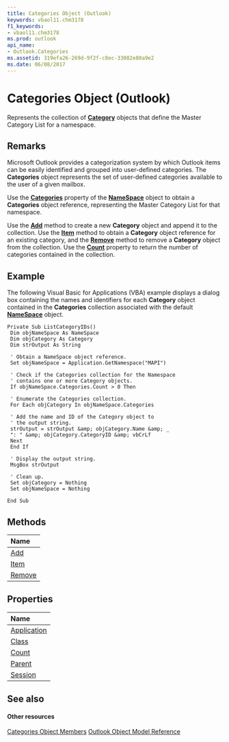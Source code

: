 ```yaml
---
title: Categories Object (Outlook)
keywords: vbaol11.chm3178
f1_keywords:
- vbaol11.chm3178
ms.prod: outlook
api_name:
- Outlook.Categories
ms.assetid: 319efa26-269d-9f2f-c8ec-33082e80a9e2
ms.date: 06/08/2017
---
```



# Categories Object (Outlook)

Represents the collection of **[Category](http://msdn.microsoft.com/library/143ef095-54b0-cbe2-e356-632029061ac2%28Office.15%29.aspx)** objects that define the Master Category List for a namespace.


## Remarks

Microsoft Outlook provides a categorization system by which Outlook items can be easily identified and grouped into user-defined categories. The **Categories** object represents the set of user-defined categories available to the user of a given mailbox.

Use the **[Categories](http://msdn.microsoft.com/library/3963afca-3a7e-38d7-1347-7e1467be3a10%28Office.15%29.aspx)** property of the **[NameSpace](namespace-object-outlook.md)** object to obtain a **Categories** object reference, representing the Master Category List for that namespace.

Use the **[Add](http://msdn.microsoft.com/library/f776c2a2-1b32-f4eb-de5e-6e245a60cac2%28Office.15%29.aspx)** method to create a new **Category** object and append it to the collection. Use the **[Item](http://msdn.microsoft.com/library/7bdf22ec-7c77-1f1f-e4fd-77bdcc0ea288%28Office.15%29.aspx)** method to obtain a **Category** object reference for an existing category, and the **[Remove](http://msdn.microsoft.com/library/8c16b02e-0297-9f36-7cb7-20e6ab0c286b%28Office.15%29.aspx)** method to remove a **Category** object from the collection. Use the **[Count](http://msdn.microsoft.com/library/b78ff508-c5c2-515c-d5f4-f4ab959f207a%28Office.15%29.aspx)** property to return the number of categories contained in the collection.


## Example

The following Visual Basic for Applications (VBA) example displays a dialog box containing the names and identifiers for each **Category** object contained in the **Categories** collection associated with the default **[NameSpace](namespace-object-outlook.md)** object.


```
Private Sub ListCategoryIDs() 
 Dim objNameSpace As NameSpace 
 Dim objCategory As Category 
 Dim strOutput As String 
 
 ' Obtain a NameSpace object reference. 
 Set objNameSpace = Application.GetNamespace("MAPI") 
 
 ' Check if the Categories collection for the Namespace 
 ' contains one or more Category objects. 
 If objNameSpace.Categories.Count > 0 Then 
 
 ' Enumerate the Categories collection. 
 For Each objCategory In objNameSpace.Categories 
 
 ' Add the name and ID of the Category object to 
 ' the output string. 
 strOutput = strOutput &amp; objCategory.Name &amp; _ 
 ": " &amp; objCategory.CategoryID &amp; vbCrLf 
 Next 
 End If 
 
 ' Display the output string. 
 MsgBox strOutput 
 
 ' Clean up. 
 Set objCategory = Nothing 
 Set objNameSpace = Nothing 
 
End Sub 

```


## Methods



|**Name**|
|:-----|
|[Add](http://msdn.microsoft.com/library/f776c2a2-1b32-f4eb-de5e-6e245a60cac2%28Office.15%29.aspx)|
|[Item](http://msdn.microsoft.com/library/7bdf22ec-7c77-1f1f-e4fd-77bdcc0ea288%28Office.15%29.aspx)|
|[Remove](http://msdn.microsoft.com/library/8c16b02e-0297-9f36-7cb7-20e6ab0c286b%28Office.15%29.aspx)|

## Properties



|**Name**|
|:-----|
|[Application](http://msdn.microsoft.com/library/7488c3e5-4163-9192-0e1d-8aa50f000978%28Office.15%29.aspx)|
|[Class](http://msdn.microsoft.com/library/3face5dd-a211-0684-eee4-e1316d4eef0c%28Office.15%29.aspx)|
|[Count](http://msdn.microsoft.com/library/b78ff508-c5c2-515c-d5f4-f4ab959f207a%28Office.15%29.aspx)|
|[Parent](http://msdn.microsoft.com/library/97b8f118-3846-72db-c130-4078f445d872%28Office.15%29.aspx)|
|[Session](http://msdn.microsoft.com/library/f810b08c-bf94-d4f6-563f-b0329af37f74%28Office.15%29.aspx)|

## See also


#### Other resources


[Categories Object Members](http://msdn.microsoft.com/library/36fd8906-69fa-5aa8-b026-a2de208ccd56%28Office.15%29.aspx)
[Outlook Object Model Reference](http://msdn.microsoft.com/library/73221b13-d8d8-99b8-3394-b95dbbfd5ddc%28Office.15%29.aspx)
